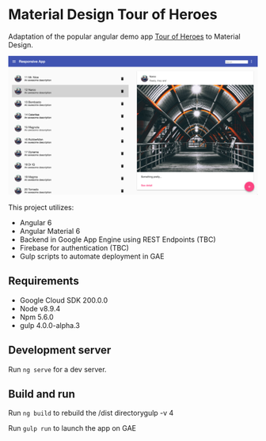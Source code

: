 
# Material Design Tour of Heroes

Adaptation of the popular angular demo app [Tour of Heroes](https://angular.io/tutorial) to Material Design.


![Screenshot](https://raw.githubusercontent.com/Miki-AG/md-tour-of-heroes/master/static/img/screenshot1.png)

This project utilizes:
- Angular 6
- Angular Material 6
- Backend in Google App Engine using REST Endpoints (TBC)
- Firebase for authentication (TBC)
- Gulp scripts to automate deployment in GAE

## Requirements
- Google Cloud SDK 200.0.0
- Node v8.9.4
- Npm 5.6.0
- gulp 4.0.0-alpha.3

## Development server

Run `ng serve` for a dev server.

## Build and run

Run `ng build` to rebuild the /dist directorygulp -v 4

Run `gulp run` to launch the app on GAE

